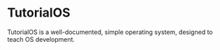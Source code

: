 # TutorialOS
TutorialOS is a well-documented, simple operating system, designed to teach OS development. 
